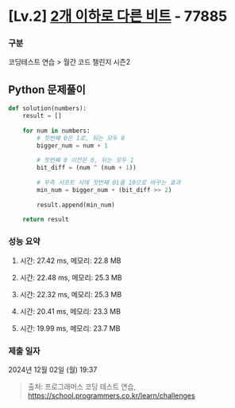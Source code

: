 # [Lv.2] [2개 이하로 다른 비트](https://school.programmers.co.kr/learn/courses/30/lessons/77885?language=python3) - 77885 

### 구분

코딩테스트 연습 > 월간 코드 챌린지 시즌2

## Python 문제풀이

```py
def solution(numbers):
    result = []
    
    for num in numbers:
        # 첫번째 0은 1로, 뒤는 모두 0
        bigger_num = num + 1
        
        # 첫번째 0 이전은 0, 뒤는 모두 1
        bit_diff = (num ^ (num + 1))
        
        # 우측 시프트 시에 첫번째 01을 10으로 바꾸는 효과
        min_num = bigger_num + (bit_diff >> 2)
        
        result.append(min_num)
        
    return result
```

### 성능 요약

1. 시간: 27.42 ms, 메모리: 22.8 MB

2. 시간: 22.48 ms, 메모리: 25.3 MB
3. 시간: 22.32 ms, 메모리: 25.3 MB
4. 시간: 20.41 ms, 메모리: 23.3 MB
5. 시간: 19.99 ms, 메모리: 23.7 MB

### 제출 일자

2024년 12월 02일 (월) 19:37

> 출처: 프로그래머스 코딩 테스트 연습, https://school.programmers.co.kr/learn/challenges